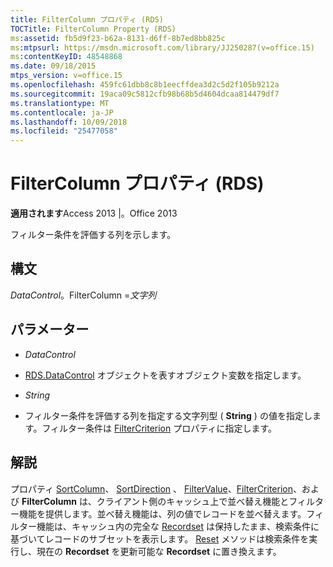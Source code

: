 ```yaml
---
title: FilterColumn プロパティ (RDS)
TOCTitle: FilterColumn Property (RDS)
ms:assetid: fb5d9f23-b62a-8131-d6ff-8b7ed8bb825c
ms:mtpsurl: https://msdn.microsoft.com/library/JJ250287(v=office.15)
ms:contentKeyID: 48548868
ms.date: 09/18/2015
mtps_version: v=office.15
ms.openlocfilehash: 459fc61dbb8c8b1eecffdea3d2c5d2f105b9212a
ms.sourcegitcommit: 19aca09c5812cfb98b68b5d4604dcaa814479df7
ms.translationtype: MT
ms.contentlocale: ja-JP
ms.lasthandoff: 10/09/2018
ms.locfileid: "25477058"
---
```

# <a name="filtercolumn-property-rds"></a>FilterColumn プロパティ (RDS)


**適用されます**Access 2013 |。Office 2013



フィルター条件を評価する列を示します。

## <a name="syntax"></a>構文

*DataControl*。FilterColumn =*文字列*

## <a name="parameters"></a>パラメーター

  - *DataControl*

  - [RDS.DataControl](datacontrol-object-rds.md) オブジェクトを表すオブジェクト変数を指定します。

  - *String*

  - フィルター条件を評価する列を指定する文字列型 ( **String** ) の値を指定します。フィルター条件は [FilterCriterion](filtercriterion-property-rds.md) プロパティに指定します。

## <a name="remarks"></a>解説

プロパティ [SortColumn](sortcolumn-property-rds.md)、 [SortDirection](sortdirection-property-rds.md) 、 [FilterValue](filtervalue-property-rds.md)、[FilterCriterion](filtercriterion-property-rds.md)、および **FilterColumn** は、クライアント側のキャッシュ上で並べ替え機能とフィルター機能を提供します。並べ替え機能は、列の値でレコードを並べ替えます。フィルター機能は、キャッシュ内の完全な [Recordset](recordset-object-ado.md) は保持したまま、検索条件に基づいてレコードのサブセットを表示します。 [Reset](reset-method-rds.md) メソッドは検索条件を実行し、現在の **Recordset** を更新可能な **Recordset** に置き換えます。

